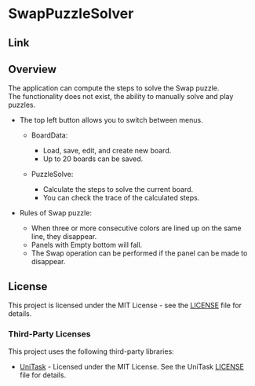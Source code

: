 # SwapPuzzleSolver

## Link

## Overview

The application can compute the steps to solve the Swap puzzle.  
The functionality does not exist, the ability to manually solve and play puzzles.

- The top left button allows you to switch between menus.
    - BoardData:
        - Load, save, edit, and create new board.
        - Up to 20 boards can be saved.

    - PuzzleSolve:
        - Calculate the steps to solve the current board.
        - You can check the trace of the calculated steps.

- Rules of Swap puzzle:
    - When three or more consecutive colors are lined up on the same line, they disappear.
    - Panels with Empty bottom will fall.
    - The Swap operation can be performed if the panel can be made to disappear.

## License

This project is licensed under the MIT License - see the [LICENSE](LICENSE) file for details.


### Third-Party Licenses

This project uses the following third-party libraries:

- [UniTask](https://github.com/Cysharp/UniTask) - Licensed under the MIT License. See the UniTask [LICENSE](UniTask_LICENSE) file for details.